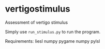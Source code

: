 # vertigostimulus
Assessment of vertigo stimulus

Simply use `run_stimulus.py` to run the program.

Requirements:
liesl
numpy
pygame
numpy
pylsl
